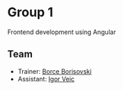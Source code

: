 # Group 1

Frontend development using Angular

## Team

- Trainer: [Borce Borisovski](mailto:borisovski.borce@gmail.com)
- Assistant: [Igor Veic](mailto:igorveic7@gmail.com)